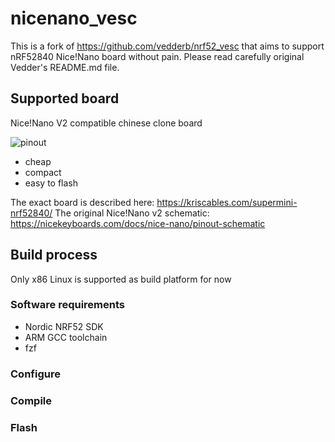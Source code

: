 # nicenano_vesc

This is a fork of https://github.com/vedderb/nrf52_vesc that aims to support nRF52840 Nice!Nano board without pain.
Please read carefully original Vedder's README.md file.

## Supported board

Nice!Nano V2 compatible chinese clone board

![pinout](https://kriscables.com/wp-content/uploads/2023/12/Supermini-nRF52840-Pinout.jpg)

* cheap
* compact
* easy to flash

The exact board is described here: https://kriscables.com/supermini-nrf52840/
The original Nice!Nano v2 schematic: https://nicekeyboards.com/docs/nice-nano/pinout-schematic

## Build process

Only x86 Linux is supported as build platform for now

### Software requirements

* Nordic NRF52 SDK
* ARM GCC toolchain
* fzf

### Configure

### Compile

### Flash
